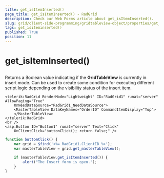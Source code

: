 ```yaml
---
title: get_isItemInserted()
page_title: get_isItemInserted() - RadGrid
description: Check our Web Forms article about get_isItemInserted().
slug: grid/client-side-programming/gridtableview-object/properties/get_isiteminserted()
tags: get_isiteminserted()
published: True
position: 11
---
```


# get_isItemInserted()



## 

Returns a Boolean value indicating if the **GridTableView** is currently in insert mode. Can be used to create some condition for executing different script logic depending on the visibility status of the insert item.

````ASP.NET
<telerik:RadGrid RenderMode="Lightweight" ID="RadGrid1" runat="server" AllowPaging="True"
    OnNeedDataSource="RadGrid1_NeedDataSource">
    <MasterTableView DataKeyNames="OrderID" CommandItemDisplay="Top">
    </MasterTableView>
</telerik:RadGrid>
<br />
<asp:Button ID="Button1" runat="server" Text="Click"
    OnClientClick="buttonClick(); return false;" />
````



````JavaScript
function buttonClick() {
    var grid = $find('<%= RadGrid1.ClientID %>');
    var masterTableView = grid.get_masterTableView();

    if (masterTableView.get_isItemInserted()) {
        alert("The Insert form is open.");
    }
}
````


